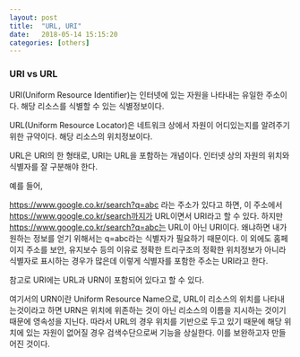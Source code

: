 ```yaml
---
layout: post
title:  "URL, URI"
date:   2018-05-14 15:15:20
categories: [others]
---
```

### URI vs URL


URI(Uniform Resource Identifier)는 인터넷에 있는 자원을 나타내는 유일한 주소이다. 해당 리소스를 식별할 수 있는 식별정보이다.


URL(Uniform Resource Locator)은 네트워크 상에서 자원이 어디있는지를 알려주기 위한 규약이다. 해당 리소스의 위치정보이다.


URL은 URI의 한 형태로, URI는 URL을 포함하는 개념이다. 인터넷 상의 자원의 위치와 식별자를 잘 구분해야 한다.


예를 들어,

https://www.google.co.kr/search?q=abc 라는 주소가 있다고 하면, 이 주소에서 https://www.google.co.kr/search까지가 URL이면서 URI라고 할 수 있다.
하지만 https://www.google.co.kr/search?q=abc는 URL이 아닌 URI이다. 왜냐하면 내가 원하는 정보를 얻기 위해서는 q=abc라는 식별자가 필요하기 때문이다. 이 외에도 홈페이지 주소를 보안, 유지보수 등의 이유로 정확한 트리구조의 정확한 위치정보가 아니라 식별자로 표시하는 경우가 많은데 이렇게 식별자를 포함한 주소는 URI라고 한다.


참고로 URI에는 URL과 URN이 포함되어 있다고 할 수 있다.

여기서의 URN이란 Uniform Resource Name으로, URL이 리소스의 위치를 나타내는것이라고 하면 URN은 위치에 위존하는 것이 아닌 리소스의 이름을 지시하는 것이기 때문에 영속성을 지닌다. 따라서  URL의 경우 위치를 기반으로 두고 있기 때문에 해당 위치에 있는 자원이 없어질 경우 검색수단으로써 기능을 상실한다. 이를 보완하고자 만들어진 것이다.
